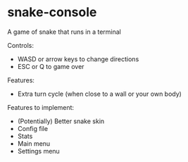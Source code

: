 # snake-console
A game of snake that runs in a terminal

Controls:
- WASD or arrow keys to change directions
- ESC or Q to game over

Features:
- Extra turn cycle (when close to a wall or your own body)

Features to implement:
- (Potentially) Better snake skin
- Config file
- Stats
- Main menu
- Settings menu
